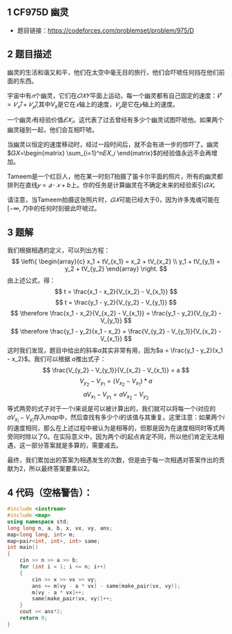 ## 1 CF975D 幽灵
- 题目链接：https://codeforces.com/problemset/problem/975/D

## 2 题目描述
幽灵的生活和谐又和平，他们在太空中毫无目的旅行，他们会吓唬任何挡在他们前面的东西。

宇宙中有$𝑛$个幽灵，它们在$𝑂𝑋𝑌$平面上运动，每一个幽灵都有自己固定的速度：$\vec{𝑉}=𝑉_𝑥\vec{𝑖}+𝑉_𝑦\vec{𝑗}$,其中$V_x$是它在$𝑥$轴上的速度，$𝑉_𝑦$是它在$𝑦$轴上的速度。

一个幽灵$𝑖$有经验价值$𝐸𝑋_𝑖$，这代表了过去曾经有多少个幽灵试图吓唬他。如果两个幽灵碰到一起，他们会互相吓唬。

当幽灵以恒定的速度移动时，经过一段时间后，就不会有进一步的惊吓了。幽灵$𝐺𝑋=\begin{matrix} \sum_{i=1}^n𝐸𝑋_𝑖 \end{matrix}$的经验值永远不会再增加。

Tameem是一个红巨人，他在某一时刻$T$拍摄了笛卡尔平面的照片，所有的幽灵都排列在直线$𝑦=𝑎⋅𝑥+b$上。你的任务是计算幽灵在不确定未来的经验索引$𝐺𝑋$。

请注意，当Tameem拍摄这张照片时，$𝐺𝑋$可能已经大于$0$，因为许多鬼魂可能在$[−∞,𝑇]$中的任何时刻彼此吓唬过。

## 3 题解

我们根据相遇的定义，可以列出方程：
$$
\left\{
\begin{array}{c}
             x_1 + tV_{x_1} = x_2 + tV_{x_2}   \\
             y_1 + tV_{y_1} = y_2 + tV_{y_2}
\end{array}
\right.
$$
由上述公式，得：
$$
t = \frac{x_1 - x_2}{V_{x_2} - V_{x_1}}
$$
$$
t = \frac{y_1 - y_2}{V_{y_2} - V_{y_1}}
$$
$$
\therefore \frac{x_1 - x_2}{V_{x_2} - V_{x_1}} = \frac{y_1 - y_2}{V_{y_2} - V_{y_1}}
$$
$$
\therefore \frac{y_1 - y_2}{x_1 - x_2} = \frac{V_{y_2} - V_{y_1}}{V_{x_2} - V_{x_1}}
$$
这时我们发现，题目中给出的斜率$a$其实非常有用，因为$a = \frac{y_1 - y_2}{x_1 - x_2}$。我们可以根据 $a$推出式子：
$$
\frac{V_{y_2} - V_{y_1}}{V_{x_2} - V_{x_1}} = a
$$
$$
V_{y_2} - V_{y_1} = (V_{x_2} - V_{x_1}) * a
$$
$$
aV_{x_1} - V_{y_1} = aV_{x_2} - V_{y_2}
$$
等式两旁的式子对于一个$i$来说是可以被计算出的，我们就可以将每一个$i$对应的$aV_{x_i} - V_{y_i}$存入$map$中，然后查找有多少个$i$的该值与其重复。这里注意：如果两个$i$的速度相同，那么在上述过程中被认为是相等的，但那是因为在速度相同时等式两旁同时除以了$0$。在实际意义中，因为两个$i$的起点肯定不同，所以他们肯定无法相遇，这一部分答案就是多算的，需要减去。

最终，我们累加出的答案为相遇发生的次数，但是由于每一次相遇对答案作出的贡献为$2$，所以最终答案要乘以$2$。

## 4 代码（空格警告）：

```c++
#include <iostream>
#include <map>
using namespace std;
long long n, a, b, x, vx, vy, ans;
map<long long, int> m;
map<pair<int, int>, int> same;
int main()
{
    cin >> n >> a >> b;
    for (int i = 1; i <= n; i++)
    {
        cin >> x >> vx >> vy;
        ans += m[vy - a * vx] - same[make_pair(vx, vy)];
        m[vy - a * vx]++;
        same[make_pair(vx, vy)]++;
    }
    cout << ans*2;
    return 0;
}
```

